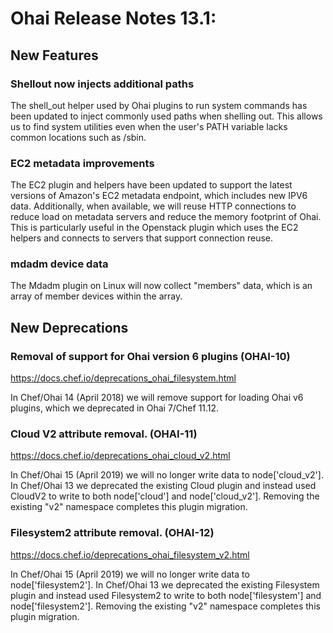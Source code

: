 <!-- - This file is reset every time a new release is done. The contents of this file are for the currently unreleased version. Example Note: ## Example Heading Details about the thing that changed that needs to get included in the Release Notes in markdown. -->

# Ohai Release Notes 13.1:

## New Features

### Shellout now injects additional paths

The shell_out helper used by Ohai plugins to run system commands has been updated to inject commonly used paths when shelling out. This allows us to find system utilities even when the user's PATH variable lacks common locations such as /sbin.

### EC2 metadata improvements

The EC2 plugin and helpers have been updated to support the latest versions of Amazon's EC2 metadata endpoint, which includes new IPV6 data. Additionally, when available, we will reuse HTTP connections to reduce load on metadata servers and reduce the memory footprint of Ohai. This is particularly useful in the Openstack plugin which uses the EC2 helpers and connects to servers that support connection reuse.

### mdadm device data

The Mdadm plugin on Linux will now collect "members" data, which is an array of member devices within the array.

## New Deprecations

### Removal of support for Ohai version 6 plugins (OHAI-10)

<https://docs.chef.io/deprecations_ohai_filesystem.html>

In Chef/Ohai 14 (April 2018) we will remove support for loading Ohai v6 plugins, which we deprecated in Ohai 7/Chef 11.12.

### Cloud V2 attribute removal. (OHAI-11)

<https://docs.chef.io/deprecations_ohai_cloud_v2.html>

In Chef/Ohai 15 (April 2019) we will no longer write data to node['cloud_v2']. In Chef/Ohai 13 we deprecated the existing Cloud plugin and instead used CloudV2 to write to both node['cloud'] and node['cloud_v2']. Removing the existing "v2" namespace completes this plugin migration.

### Filesystem2 attribute removal. (OHAI-12)

<https://docs.chef.io/deprecations_ohai_filesystem_v2.html>

In Chef/Ohai 15 (April 2019) we will no longer write data to node['filesystem2']. In Chef/Ohai 13 we deprecated the existing Filesystem plugin and instead used Filesystem2 to write to both node['filesystem'] and node['filesystem2']. Removing the existing "v2" namespace completes this plugin migration.
